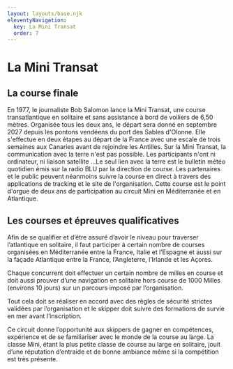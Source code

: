 ```yaml
---
layout: layouts/base.njk
eleventyNavigation:
  key: La Mini Transat
  order: 7
---
```


# La Mini Transat

## La course finale

En 1977, le journaliste Bob Salomon lance la Mini Transat, une course
transatlantique en solitaire et sans assistance à bord de voiliers de 6,50 mètres.
Organisée tous les deux ans, le départ sera donné en septembre 2027 depuis les
pontons vendéens du port des Sables d'Olonne. Elle s'effectue en deux étapes au
départ de la France avec une escale de trois semaines aux Canaries avant de
rejoindre les Antilles.
Sur la Mini Transat, la communication avec la terre n'est pas possible. Les
participants n'ont ni ordinateur, ni liaison satellite ...Le seul lien avec la terre est le
bulletin météo quotidien émis sur la radio BLU par la direction de course. Les
partenaires et le public peuvent néanmoins suivre la course en direct à travers des
applications de tracking et le site de l'organisation.
Cette course est le point d'orgue de deux ans de participation au circuit Mini en
Méditerranée et en Atlantique.

## Les courses et épreuves qualificatives

Afin de se qualifier et d’être assuré d’avoir le niveau pour traverser l’atlantique en solitaire, il faut participer à certain nombre de courses organisées en Méditerranée entre la France, Italie et l’Espagne et aussi sur la façade Atlantique entre la France, l’Angleterre, l’Irlande et les Açores.

Chaque concurrent doit effectuer un certain nombre de milles en course et doit aussi prouver d’une navigation en solitaire hors course de 1000 Milles (environs 10 jours) sur un parcours imposé par l’organisation.

Tout cela doit se réaliser en accord avec des règles de sécurité strictes validées par l’organisation et le skipper doit suivre des formations de survie en mer avant l’inscription.

Ce circuit donne l’opportunité aux skippers de gagner en compétences, expérience et de se familiariser avec le monde de la course au large.
La classe Mini, étant la plus petite classe de course au large en solitaire, jouit d’une réputation d’entraide et de bonne ambiance même si la compétition est très présente.
